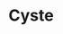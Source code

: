 # Cyste
<!-- #anki/deck/Medicine #anki/tag/med/Otolarynghology #anki/tag/med/Endocrinology -->

<!-- {BearID:C75126F8-6FCF-4396-A5C9-79F7140ABB51-19264-0000227B706A48EE} -->
